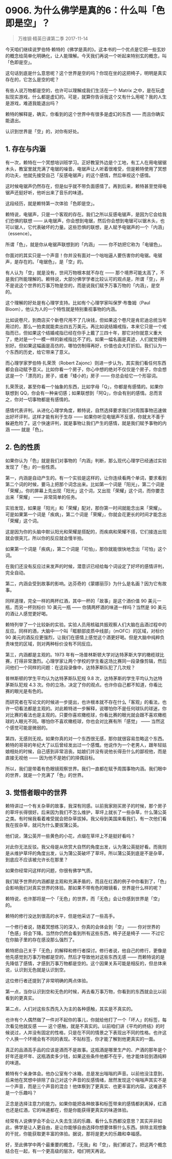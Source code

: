 # 0906. 为什么佛学是真的6：什么叫「色即是空」？
> 万维钢·精英日课第二季
2017-11-14

今天咱们继续说罗伯特·赖特的《佛学是真的》。这本书的一个优点是它把一些玄妙的概念给简单化明确化，让人能理解。今天我们再说一个听起来特别玄的概念，叫「色即是空」。

这句话到底是什么意思呢？这个世界是空的吗？你现在坐的这把椅子，明明是真实存在的，它怎么是空的呢？

有些人说万物都是空的，也许可以理解成我们生活在一个 Matrix 之中，是在玩虚拟现实游戏，什么都是虚幻的。可是，就算你告诉我这个又有什么用呢？我的人生是游戏，难道我能退出吗？

赖特的解释是，确实，你看到的这个世界中有很多是虚幻的东西 —— 而且你确实能退出。

认识到世界是「空」的，对你有好处。 

## 1. 存在与内涵
有一次，赖特在一个冥想培训班学习。正好教室外边是个工地，有工人在用电锯锯木头，教室里就充满了电锯的噪音。电锯声让人听着很难受，但是赖特使用了冥想的功夫，他就先接受自己「反感电锯声」的这个感情，然后审视这个感情。

这时候电锯声仍然存在，但是似乎就不带负面感情了。再到后来，赖特甚至觉得电锯声还挺好听，他听出来了音乐的味道。

这段经历，就是赖特第一次体验「色即是空」。

赖特说，电锯声，只是一个客观的存在。我们之所以反感电锯声，是因为它会给我们恐惧的联想 —— 从电锯声，你会想到电锯，然后你会想到电锯可以锯木头，也可以锯人，它代表破坏的力量。这些恐惧的联想，是人赋予电锯声的一个「内涵」（essence）。

所谓「色」，就是你从电锯声联想到的「内涵」 —— 你不妨把它称为「电锯色」。

你面对的其实只是一个声音！你并没有面对一个咄咄逼人要伤害你的电锯。电锯声，是存在的。「电锯色」，是「空」的。

有人认为「空」就是没有，世间万物根本就不存在 —— 那个境界可能太高了，不是我们所能理解的。赖特说，大部分佛学学者比较认可的观点是，所谓「空」，并不是说这个世界的万事万物是空的，而是说我们赋予万事万物的「内涵」，是空的。

这个理解的好处是有心理学支持。比如有个心理学家叫保罗·布鲁姆（Paul Bloom），他认为人的一个特性就是特别重视事物的内涵。

比如说卷尺，到商店买个新卷尺用不了几块钱，但如果这个卷尺是肯尼迪总统当年用过的，那么一拍卖就能卖出四五万美元。再比如说结婚戒指，本来它只是一个戒指而已，但如果这个结婚戒指已经在你手上戴了三四十年，那它对你就意义重大了，绝对是一个一模一样的新戒指比不了的。如果一幅名画是真迹，人们就觉得特别好。但如果这幅画是高仿的，哪怕仿制得再好，价值也会大打折扣。我们认为一个东西的历史，给它带来了意义。

而心理学家罗伯特·扎荣茨（Robert Zajonc）则进一步认为，其实我们看任何东西都会自动赋予意义。比如你看一个房子，你心中想的绝对不仅仅是个房子，你会想这是一个「漂亮的」房子，或者「矮小的」房子 —— 你总会给它一个形容词。

扎荣茨说，甚至你看一个抽象的东西，比如字母「Q」，你都是有感情的。如果你联想到 QQ，你会有一种亲切感；如果联想到「阿Q」，你会有别的感情。总而言之，你对一切事物都是有感情的。

感情代表评判。从进化心理学角度，赖特说，自然选择要求我们对周围事物迅速做出好坏评判，这样才能有利于生存 —— 如果你听见电锯声不反感，你就太不善于躲避危险了。这个快速评判，就是事物让我们产生的感情，就是我们赋予事物的内涵 —— 就是「色」。 

## 2. 色的性质
如果你认为「色」就是我们对事物的「内涵」判断，那么现代心理学已经通过实验发现了「色」的一些性质。

第一，内涵是自动产生的。有一个实验是这样的，让你连续看两个单词，要求看到第二个词的时候，要马上把那个词念出来。比如第一个词是「阳光」，第二个词是「荣耀」。你的屏幕上先出现「阳光」这个词，又出现「荣耀」这个词，而你要念出来「荣耀」 —— 非常简单的任务。

实验发现，如果是「阳光」和「荣耀」配对，那你第一时间就能念出来「荣耀」。可是如果第一个词是「疾病」，第二个词是「荣耀」，你就会花更长的时间才能念出「荣耀」这个词。

这是因为你的头脑中默认阳光和荣耀是搭配的，而疾病和荣耀不搭，它们接连出现就会很突兀，所以你的反应就会慢半拍。

如果第一个词是「疾病」，第二个词是「可怕」，那你就能很快地念出「可怕」这个词。

在我们还没有反应过来发声的时候，潜意识已经给每个词设定了好坏的感情评判，完全自动。

第二，内涵会受到故事的影响。达芬奇的《蒙娜丽莎》为什么是名画？因为它有故事。

同样道理，完全一样的两杯红酒，其中一杯的「故事」是这个酒价值 90 美元一瓶，而另一杯则标价 10 美元一瓶 —— 你猜两杯酒的味道一样吗？当然是 90 美元的酒让人感觉更好喝。

赖特列举了一个比较新的实验。实验人员用核磁共振观察人们大脑在品酒过程中的反应。同样的酒，大脑中一个叫「眶额部皮质中线部」（mOFC）的区域，对标价 90 美元的酒反应更强烈，让我们在感情上感觉这个酒更好喝。但是大脑中纯粹负责味觉的区域，则对两种标价没有不同反应。

第三，内涵都是主观的。1973 年有一场普林斯顿大学对达特茅斯大学的橄榄球比赛，打得非常激烈。心理学家让两个学校的学生看这场比赛同一段录像剪辑，然后问他们一个同样的问题：在这段录像中，达特茅斯队犯了几次规？

普林斯顿的学生平均认为达特茅斯队犯规 9.8 次，达特茅斯的学生平均认为达特茅斯队犯规 4.3 次。你的立场，决定了你的观点。也许你自己都不知道，你看比赛的眼光是有色的。

而研究者在写论文的时候进一步提出，也许根本就不存在什么「客观」的看法，也许一切看法都是主观的。对此赖特进一步解释，说哪怕你不是任何球队的球迷，你对比赛的看法也是主观的。只要你喜欢橄榄球，你看比赛的眼光就会跟不喜欢橄榄球的人眼光不同。哪怕你不喜欢橄榄球，你也会对比赛有所「感觉」 —— 当然这个感觉可能是微弱的。

第四，无感则无视。如果你真的对一个东西很无感，那你就很容易忽略这个东西。赖特的哥哥的年纪大了以后曾经发出过一个感慨。他说作为一个老男人，跟年轻姑娘相处的时候，自己感到非常沮丧。姑娘们并没有说他长得丑什么的鄙视他，而是直接无视他 —— 因为他不是她们的择偶目标。

所以，我们是带着有色眼镜观察世界。我们一直都在赋予周围事物内涵。我们眼中的世界，就是一个充满了「色」的世界。 

## 3. 觉悟者眼中的世界
赖特讲过一个有关杂草的故事，我深有同感。以前我家刚买房子的时候，那个房子的草坪长得很好。后来因为我们不怎么维护，草坪上就长了一些杂草，什么蒲公英之类。有时候我看着难受就会把杂草拔掉。我父母到美国来看我们，有一次他们看我在拔杂草，就问为什么要拔蒲公英。

他们说，蒲公英开一些黄色的小花，点缀在草坪上不是挺好看吗？

对此你无法反驳。我父母是从欣赏大自然的角度出发，认为蒲公英挺好看。而我则是从维护草坪的角度出发，认为蒲公英破坏了草坪。所以蒲公英到底是不是杂草，到底应不应该被允许长在那里？

如果你经常问这样的问题，你很有佛学气质。

我们赋予世界的内涵都是主观和充满矛盾的，而且在红酒的例子中你看到了，「色」会影响我们对真实世界的体验。那如果不带有色的眼镜看，世界是什么样的呢？

赖特说，也许那将是一个「无色」的世界，而「无色」会让你感到世界是「空」的。

赖特的修行没达到很高的水平，但是他采访了一些高手。

一个修行者说，随着冥想练习的深入，你真的会体会到「空」 —— 你对世界的「色感」将会下降。当然你仍然会看到所有这些东西，椅子还是椅子 —— 不过它在你脑子里的存在感没那么强烈了。

赖特把自己关于「无色」的解释和修行者探讨。修行者说，他自己的修行，更像是他先感觉到万事万物都是空的，然后才导致他对这些东西无感 —— 而赖特说的是先降低了感情，才感到万事万物都是空的。这个因果关系可能是相反的，但总体来说，认识到无色就是认识到空。

这位修行者还提到了非常明确的两点体验。

第一点，当你认识到空和无色的时候，再去看万事万物，你看到的东西就会比以前看到的更真实。

第二点，人们对这些东西先入为主的各种感触，其实是不真实的。

也许有个人偶然做了一件对不起你的事儿，你就给他打了一个「坏人」的标签，每次看见他就反感 —— 这个感触，就是不真实的。以前咱们讲《平均的终结》的时候说过，人并没有固定的性格，只是在不同的情景之下表现出不同的性格。也许这个人换一个环境会有不同的表现。不贴标签，你才能了解到他更真实的一面。

真正的品酒高手品的应该是酒而不是故事。这瓶酒是哪里生产的、产酒的那年是个好年还是坏年、这瓶酒卖多少钱，如果这些条件他都不在乎，他才能体验到酒纯粹的味道。

赖特有个亲身体会。他办公室有个冰箱，总是发出嗡嗡的声音。以前他没注意到，后来他在冥想中排除了自己对这个声音的反感情绪，居然发现这个嗡嗡声其实不是一个声音，而是三个声音的混合！他体察到了更真实、也更丰富的内容。这难道不是一个乐趣吗？

正念是选择注意力的能力。如果你能把各种故事和标签带来的感情都剥离掉，红酒也还是红酒，它的味道都在，但是你能获得更真实的味道体验。

经常有人说佛学会不会让人失去生活的乐趣、看什么东西都没意思？其实并非如此，佛学是让人更自由，是让你能够自由选择你想要体察什么东西。排除主观想象的干扰，你能获取更丰富的体验。据说，那将是更大的乐趣和幸福感。

好，至此佛学中两个最重要的概念，「无我」和「空」，我们都说了。把这两个概念结合在一起，有一个更高级的层次，咱们明天再说。




